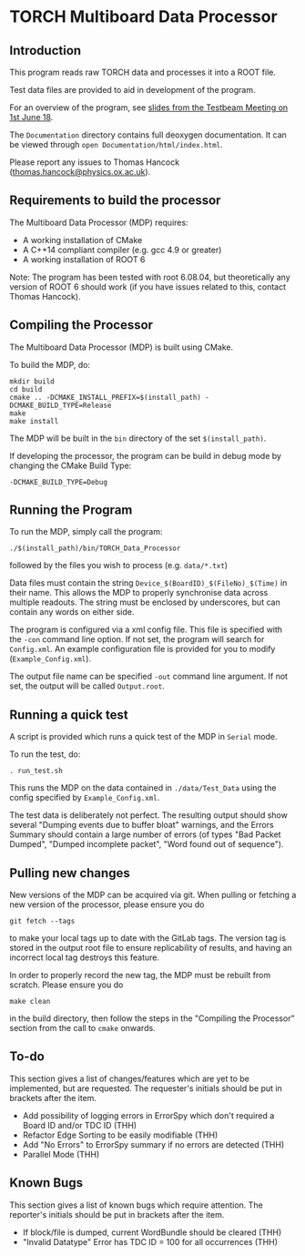 # TORCH Multiboard Data Processor

## Introduction
This program reads raw TORCH data and processes it into a ROOT file.

Test data files are provided to aid in development of the program.

For an overview of the program, see [slides from the Testbeam Meeting on 1st June 18](https://indico.cern.ch/event/731827/contributions/3026751/attachments/1660291/2659581/Multiboard_Data_Processor.pdf).

The ```Documentation``` directory contains full deoxygen documentation. It can be viewed through ```open Documentation/html/index.html```.

Please report any issues to Thomas Hancock (thomas.hancock@physics.ox.ac.uk).

## Requirements to build the processor
The Multiboard Data Processor (MDP) requires:

* A working installation of CMake
* A C++14 compliant compiler (e.g. gcc 4.9 or greater)
* A working installation of ROOT 6

Note: The program has been tested with root 6.08.04, but theoretically any version of ROOT 6 should work (if you have issues related to this, contact Thomas Hancock).

## Compiling the Processor
The Multiboard Data Processor (MDP) is built using CMake.

To build the MDP, do:
```
mkdir build
cd build
cmake .. -DCMAKE_INSTALL_PREFIX=$(install_path) -DCMAKE_BUILD_TYPE=Release
make
make install
```

The MDP will be built in the ```bin``` directory of the set ```$(install_path)```.

If developing the processor, the program can be build in debug mode by changing the CMake Build Type:
```
-DCMAKE_BUILD_TYPE=Debug
```

## Running the Program
To run the MDP, simply call the program:
```
./$(install_path)/bin/TORCH_Data_Processor
```
followed by the files you wish to process (e.g. ```data/*.txt```)

Data files must contain the string ```Device_$(BoardID)_$(FileNo)_$(Time)``` in their name. This allows the MDP to properly synchronise data across multiple readouts. The string must be enclosed by underscores, but can contain any words on either side.

The program is configured via a xml config file. This file is specified with the ```-con``` command line option. If not set, the program will search for ```Config.xml```. An example configuration file is provided for you to modify (```Example_Config.xml```).

The output file name can be specified ```-out``` command line argument. If not set, the output will be called ```Output.root```.

## Running a quick test
A script is provided which runs a quick test of the MDP in ```Serial``` mode.

To run the test, do:
```
. run_test.sh
```

This runs the MDP on the data contained in ```./data/Test_Data``` using the config specified by ```Example_Config.xml```.

The test data is deliberately not perfect. The resulting output should show several "Dumping events due to buffer bloat" warnings, and the Errors Summary should contain a large number of errors (of types "Bad Packet Dumped", "Dumped incomplete packet", "Word found out of sequence").

## Pulling new changes

New versions of the MDP can be acquired via git. When pulling or fetching a new version of the processor, please ensure you do
```
git fetch --tags
```
to make your local tags up to date with the GitLab tags. The version tag is stored in the output root file to ensure replicability of results, and having an incorrect local tag destroys this feature.

In order to properly record the new tag, the MDP must be rebuilt from scratch. Please ensure you do
```
make clean
```
in the build directory, then follow the steps in the "Compiling the Processor" section from the call to ```cmake``` onwards.

## To-do

This section gives a list of changes/features which are yet to be implemented, but are requested. The requester's initials should be put in brackets after the item.

* Add possibility of logging errors in ErrorSpy which don't required a Board ID and/or TDC ID (THH)
* Refactor Edge Sorting to be easily modifiable (THH)
* Add "No Errors" to ErrorSpy summary if no errors are detected (THH)
* Parallel Mode (THH)

## Known Bugs

This section gives a list of known bugs which require attention. The reporter's initials should be put in brackets after the item.

* If block/file is dumped, current WordBundle should be cleared (THH)
* "Invalid Datatype" Error has TDC ID = 100 for all occurrences (THH)
